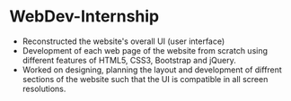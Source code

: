 # WebDev-Internship
- Reconstructed the website's overall UI (user interface) 
- Development of each web page of the website from scratch using different features of HTML5, CSS3, Bootstrap and jQuery.
- Worked on designing, planning the layout and development of diffrent sections of the website such that the UI is compatible in all screen resolutions. 
